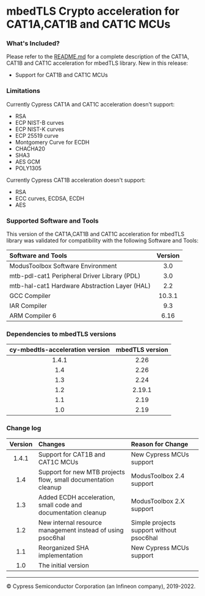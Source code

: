# mbedTLS Crypto acceleration for CAT1A,CAT1B and CAT1C  MCUs

### What's Included?
Please refer to the [README.md](./README.md) for a complete description of the CAT1A, CAT1B and CAT1C acceleration for mbedTLS library.
New in this release:

* Support for CAT1B and CAT1C MCUs

### Limitations
Currently Cypress CAT1A and CAT1C acceleration doesn't support:

- RSA
- ECP NIST-B curves
- ECP NIST-K curves
- ECP 25519 curve
- Montgomery Curve for ECDH
- CHACHA20
- SHA3
- AES GCM
- POLY1305

Currently Cypress CAT1B acceleration doesn't support:

- RSA
- ECC curves, ECDSA, ECDH
- AES
  
### Supported Software and Tools
This version of the CAT1A,CAT1B and CAT1C acceleration for mbedTLS library was validated for compatibility with the following Software and Tools:

| Software and Tools                                      | Version   |
| :---                                                    | :-------: |
| ModusToolbox Software Environment                       | 3.0       |
| mtb-pdl-cat1 Peripheral Driver Library (PDL)            | 3.0       |
| mtb-hal-cat1 Hardware Abstraction Layer (HAL)           | 2.2       |
| GCC Compiler                                            | 10.3.1    |
| IAR Compiler                                            | 9.3       |
| ARM Compiler 6                                          | 6.16      |

### Dependencies to mbedTLS versions
| cy-mbedtls-acceleration version                         | mbedTLS version |
| :---:                                                   | :----:  |
| 1.4.1												      | 2.26    |
| 1.4												      | 2.26    |
| 1.3    											      | 2.24    |
| 1.2 	   											      | 2.19.1  |
| 1.1 												      | 2.19    |
| 1.0 												      | 2.19    |

### Change log

| Version |	Changes                                                                                                | Reason for Change |
| :----:  |	:---                                                                                                   | :----             |
| 1.4.1     |	Support for CAT1B and CAT1C MCUs                                                                       | New Cypress MCUs support |
| 1.4     |	Support for new MTB projects flow, small documentation cleanup                                         | ModusToolbox 2.4 support |
| 1.3     |	Added ECDH acceleration, small code and documentation cleanup                                          | ModusToolbox 2.X support |
| 1.2     |	New internal resource management instead of using psoc6hal                                             | Simple projects support without psoc6hal |
| 1.1     |	Reorganized SHA implementation                                                                         | New Cypress MCUs support |
| 1.0     |	The initial version                                                                                    |                   |

---
© Cypress Semiconductor Corporation (an Infineon company), 2019-2022.
